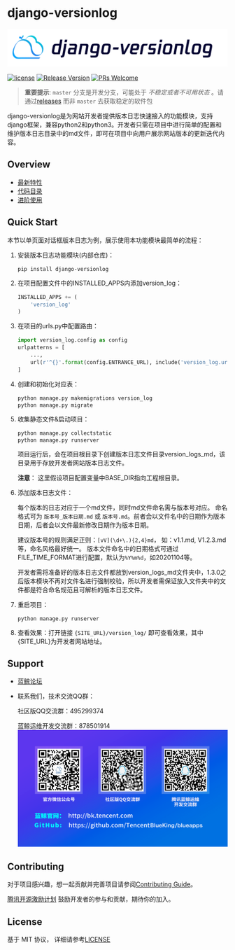 # django-versionlog

![django-versionlog](docs/img/icons/django-versionlog.png)

[![license](https://img.shields.io/badge/license-mit-brightgreen.svg?style=flat)](https://github.com/TencentBlueKing/django-versionlog/blob/master/LICENSE) [![Release Version](https://img.shields.io/github/v/release/TencentBlueKing/django-versionlog)](https://github.com/TencentBlueKing/django-versionlog/releases) [![PRs Welcome](https://img.shields.io/badge/PRs-welcome-brightgreen.svg)](https://github.com/TencentBlueKing/django-versionlog/pulls) 

> **重要提示**: `master` 分支是开发分支，可能处于 *不稳定或者不可用状态* 。请通过[releases](https://github.com/TencentBlueKing/django-versionlog/releases) 而非 `master` 去获取稳定的软件包

django-versionlog是为网站开发者提供版本日志快速接入的功能模块，支持django框架，兼容python2和python3。开发者只需在项目中进行简单的配置和维护版本日志目录中的md文件，即可在项目中向用户展示网站版本的更新迭代内容。

## Overview

- [最新特性](docs/feature.md)
- [代码目录](docs/structure.md)
- [进阶使用](docs/usage.md)

## Quick Start

本节以单页面对话框版本日志为例，展示使用本功能模块最简单的流程：
1. 安装版本日志功能模块(内部仓库)：
    ``` shell
    pip install django-versionlog 
    ```

2. 在项目配置文件中的INSTALLED_APPS内添加version_log：
    ``` python
    INSTALLED_APPS += (
        'version_log'
    )
    ```

3. 在项目的urls.py中配置路由：
    ```python
    import version_log.config as config
    urlpatterns = [
        ...,
        url(r'^{}'.format(config.ENTRANCE_URL), include('version_log.urls', namespace='version_log')),
    ]
    ```

4. 创建和初始化对应表：
    ```shell
    python manage.py makemigrations version_log
    python manage.py migrate
    ```

5. 收集静态文件&启动项目：
    ```shell
    python manage.py collectstatic
    python manage.py runserver
    ```

    项目运行后，会在项目根目录下创建版本日志文件目录version_logs_md，该目录用于存放开发者网站版本日志文件。

    __注意__： 这里假设项目配置变量中BASE_DIR指向工程根目录。

6. 添加版本日志文件：

    每个版本的日志对应于一个md文件，同时md文件命名需与版本号对应。
    命名格式可为 `版本号_版本日期.md` 或 `版本号.md`。前者会以文件名中的日期作为版本日期，后者会以文件最新修改日期作为版本日期。
    
    建议版本号的规则满足正则：```[vV](\d+\.){2,4}md```， 如：v1.1.md, V1.2.3.md等，命名风格最好统一。
    版本文件命名中的日期格式可通过FILE_TIME_FORMAT进行配置，默认为`%Y%m%d`，如20201104等。

    开发者需将准备好的版本日志文件都放到version_logs_md文件夹中，1.3.0之后版本模块不再对文件名进行强制校验，所以开发者需保证放入文件夹中的文件都是符合命名规范且可解析的版本日志文件。

7. 重启项目：

    ```shell
    python manage.py runserver
    ```

8. 查看效果：打开链接 `{SITE_URL}/version_log/` 即可查看效果，其中{SITE_URL}为开发者网站地址。


## Support

- [蓝鲸论坛](https://bk.tencent.com/s-mart/community)

- 联系我们，技术交流QQ群：

  社区版QQ交流群：495299374
  
  蓝鲸运维开发交流群：878501914
  ![bk_qr_code](docs/img/icons/qr_code.png)
  
## Contributing

对于项目感兴趣，想一起贡献并完善项目请参阅[Contributing Guide](docs/contributing.md)。

[腾讯开源激励计划](https://opensource.tencent.com/contribution) 鼓励开发者的参与和贡献，期待你的加入。

## License

基于 MIT 协议， 详细请参考[LICENSE](LICENSE)